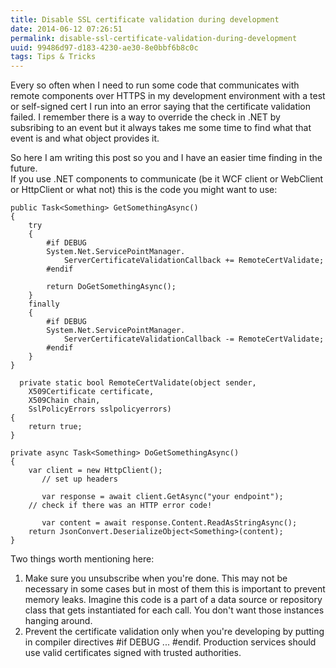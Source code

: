 ```yaml
---
title: Disable SSL certificate validation during development
date: 2014-06-12 07:26:51
permalink: disable-ssl-certificate-validation-during-development
uuid: 99486d97-d183-4230-ae30-8e0bbf6b8c0c
tags: Tips & Tricks
---
```


Every so often when I need to run some code that communicates with remote components over HTTPS in my development environment with a test or self-signed cert I run into an error saying that the certificate validation failed. I remember there is a way to override the check in .NET by subsribing to an event but it always takes me some time to find what that event is and what object provides it.

So here I am writing this post so you and I have an easier time finding in the future.  
If you use .NET components to communicate (be it WCF client or WebClient or HttpClient or what not) this is the code you might want to use:

```
public Task<Something> GetSomethingAsync()
{
    try
    {
        #if DEBUG
        System.Net.ServicePointManager.
            ServerCertificateValidationCallback += RemoteCertValidate;
        #endif

        return DoGetSomethingAsync();
    }
    finally
    {
        #if DEBUG
        System.Net.ServicePointManager.
            ServerCertificateValidationCallback -= RemoteCertValidate;
        #endif
    }
}

  private static bool RemoteCertValidate(object sender, 
    X509Certificate certificate, 
    X509Chain chain, 
    SslPolicyErrors sslpolicyerrors)
{
    return true;
}

private async Task<Something> DoGetSomethingAsync()
{
    var client = new HttpClient();
       // set up headers

       var response = await client.GetAsync("your endpoint");
    // check if there was an HTTP error code!

       var content = await response.Content.ReadAsStringAsync();
    return JsonConvert.DeserializeObject<Something>(content);
}

```

Two things worth mentioning here:

1.  Make sure you unsubscribe when you're done. This may not be necessary in some cases but in most of them this is important to prevent memory leaks. Imagine this code is a part of a data source or repository class that gets instantiated for each call. You don't want those instances hanging around.
2.  Prevent the certificate validation only when you're developing by putting in compiler directives #if DEBUG ... #endif. Production services should use valid certificates signed with trusted authorities.